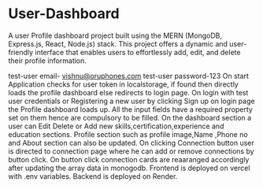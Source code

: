 # User-Dashboard
A user Profile dashboard project built using the MERN (MongoDB, Express.js, React, Node.js) stack. This project offers a dynamic and user-friendly interface that enables users to effortlessly add, edit, and delete their profile information.

test-user email- vishnu@oruphones.com
test-user password-123
On start Application checks for user token in localstorage, if found then directly loads the profile dashboard else redirects to login page.
On login  with test user credentials or Registering a new user by clicking Sign up on login page the Profile dashboard loads up.
All the input fields have a required property set on them hence are compulsory to be filled.
On the dashboard section a user can Edit Delete or Add new skills,certification,experience and education sections.
Profile section such as profile image,Name ,Phone no and About section can also be updated.
On clicking Connection button user is directed to connection page where he can add or remove connections by button click.
On button click connection cards are reaaranged accordingly after updating the array data in monogodb.
Frontend is deployed on vercel with .env variables.
Backend is deployed on Render.
